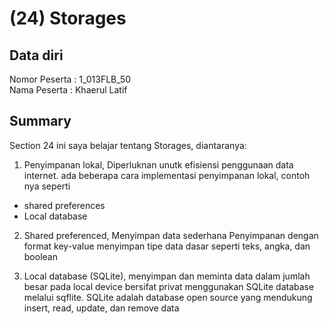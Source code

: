# (24) Storages
## Data diri 
Nomor Peserta : 1_013FLB_50  <br />
Nama Peserta : Khaerul Latif

## Summary 
Section 24 ini saya belajar tentang Storages, diantaranya:
1. Penyimpanan lokal, Diperluknan unutk efisiensi penggunaan data internet. ada beberapa cara implementasi penyimpanan lokal, contoh nya seperti
- shared preferences
- Local database

2. Shared preferenced, Menyimpan data sederhana
Penyimpanan dengan format key-value
menyimpan tipe data dasar seperti teks, angka, dan boolean

3. Local database (SQLite), menyimpan dan meminta data dalam jumlah besar pada local device bersifat privat menggunakan SQLite  database melalui sqflite. SQLite adalah database open source yang mendukung insert, read, update, dan remove data